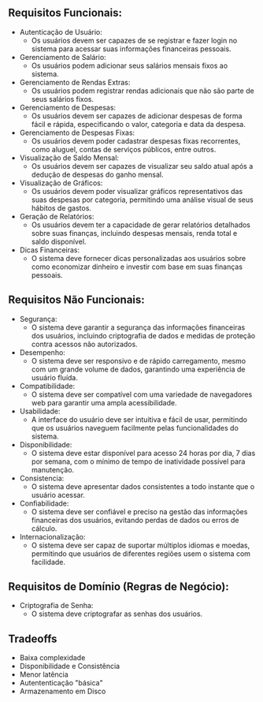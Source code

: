 ## Requisitos Funcionais:

-   Autenticação de Usuário:
    -   Os usuários devem ser capazes de se registrar e fazer login no sistema para acessar suas informações financeiras pessoais.
-   Gerenciamento de Salário:
    -   Os usuários podem adicionar seus salários mensais fixos ao sistema.
-   Gerenciamento de Rendas Extras:
    -   Os usuários podem registrar rendas adicionais que não são parte de seus salários fixos.
-   Gerenciamento de Despesas:
    -   Os usuários devem ser capazes de adicionar despesas de forma fácil e rápida, especificando o valor, categoria e data da despesa.
-   Gerenciamento de Despesas Fixas:
    -   Os usuários devem poder cadastrar despesas fixas recorrentes, como aluguel, contas de serviços públicos, entre outros.
-   Visualização de Saldo Mensal:
    -   Os usuários devem ser capazes de visualizar seu saldo atual após a dedução de despesas do ganho mensal.
-   Visualização de Gráficos:
    -   Os usuários devem poder visualizar gráficos representativos das suas despesas por categoria, permitindo uma análise visual de seus hábitos de gastos.
-   Geração de Relatórios:
    -   Os usuários devem ter a capacidade de gerar relatórios detalhados sobre suas finanças, incluindo despesas mensais, renda total e saldo disponível.
-   Dicas Financeiras:
    -   O sistema deve fornecer dicas personalizadas aos usuários sobre como economizar dinheiro e investir com base em suas finanças pessoais.

## Requisitos Não Funcionais:

-   Segurança:
    -   O sistema deve garantir a segurança das informações financeiras dos usuários, incluindo criptografia de dados e medidas de proteção contra acessos não autorizados.
-   Desempenho:
    -   O sistema deve ser responsivo e de rápido carregamento, mesmo com um grande volume de dados, garantindo uma experiência de usuário fluída.
-   Compatibilidade:
    -   O sistema deve ser compatível com uma variedade de navegadores web para garantir uma ampla acessibilidade.
-   Usabilidade:
    -   A interface do usuário deve ser intuitiva e fácil de usar, permitindo que os usuários naveguem facilmente pelas funcionalidades do sistema.
-   Disponibilidade:
    -   O sistema deve estar disponível para acesso 24 horas por dia, 7 dias por semana, com o mínimo de tempo de inatividade possível para manutenção.
-   Consistencia:
    -   O sistema deve apresentar dados consistentes a todo instante que o usuário acessar.
-   Confiabilidade:
    -   O sistema deve ser confiável e preciso na gestão das informações financeiras dos usuários, evitando perdas de dados ou erros de cálculo.
-   Internacionalização:
    -   O sistema deve ser capaz de suportar múltiplos idiomas e moedas, permitindo que usuários de diferentes regiões usem o sistema com facilidade.

## Requisitos de Domínio (Regras de Negócio):

-   Criptografia de Senha:
    -   O sistema deve criptografar as senhas dos usuários.

## Tradeoffs

-   Baixa complexidade
-   Disponibilidade e Consistência
-   Menor latência
-   Autententicação "básica"
-   Armazenamento em Disco
